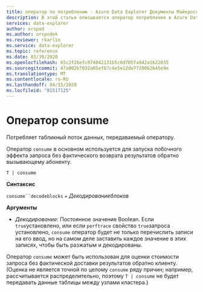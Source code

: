```yaml
---
title: оператор по потреблению - Azure Data Explorer Документы Майкрософт
description: В этой статье описывается оператор потребления в Azure Data Explorer.
services: data-explorer
author: orspod
ms.author: orspodek
ms.reviewer: rkarlin
ms.service: data-explorer
ms.topic: reference
ms.date: 03/30/2020
ms.openlocfilehash: 65c2f2befc074042131b5c0d705fa942a1622035
ms.sourcegitcommit: 47a002b7032a05ef67c4e5e12de7720062645e9e
ms.translationtype: MT
ms.contentlocale: ru-RU
ms.lasthandoff: 04/15/2020
ms.locfileid: "81517125"
---
```

# <a name="consume-operator"></a>Оператор consume

Потребляет табликный поток данных, передаваемый оператору. 

Оператор `consume` в основном используется для запуска побочного эффекта запроса без фактического возврата результатов обратно вызывающему абоненту.

```kusto
T | consume
```

**Синтаксис**

`consume``decodeblocks` `=` *Декодированиеблоков*

**Аргументы**

* *Декодирование*: Постоянное значение Boolean. Если `true`установлено, или если `perftrace` свойство `true`запроса установлено, `consume` оператор будет не только перечислить записи на его ввод, но на самом деле заставить каждое значение в этих записях, чтобы быть разжатым и декодированы.

Оператор `consume` может быть использован для оценки стоимости запроса без фактической доставки результатов обратно клиенту.
(Оценка не является точной по целому `consume` ряду причин; например, рассчитывается распределительно, поэтому `T | consume` не будет передавать данные таблицы между узлами кластера.)

<!--
* *WithStats*: A constant Boolean value. If set to `true` (or if the global
  property `perftrace` is set), the operator will return a single
  row with a single column called `Stats` of type `dynamic` holding the statistics
  of the data source fed to the `consume` operator.
-->